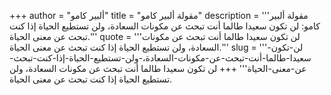 +++
author = "ألبير كامو"
title = "مقولة ألبير كامو"
description = '''مقولة ألبير كامو: لن تكون سعيدا طالما أنت تبحث عن مكونات السعادة، ولن تستطيع الحياة إذا كنت تبحث عن معنى الحياة.'''
quote = '''لن تكون سعيدا طالما أنت تبحث عن مكونات السعادة، ولن تستطيع الحياة إذا كنت تبحث عن معنى الحياة.'''
slug = '''لن-تكون-سعيدا-طالما-أنت-تبحث-عن-مكونات-السعادة،-ولن-تستطيع-الحياة-إذا-كنت-تبحث-عن-معنى-الحياة'''
+++
لن تكون سعيدا طالما أنت تبحث عن مكونات السعادة، ولن تستطيع الحياة إذا كنت تبحث عن معنى الحياة.

